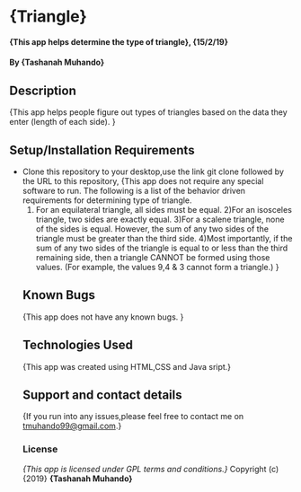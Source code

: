 # {Triangle}

#### {This app helps determine the type of triangle}, {15/2/19}

#### By **{Tashanah Muhando}**

## Description

{This app helps people figure out types of triangles based on the data they enter (length of each side). }

## Setup/Installation Requirements

-   Clone this repository to your desktop,use the link git clone followed by the URL to this repository,
    {This app does not require any special software to run.
      The following is a list of the behavior driven requirements for determining type of triangle.
      1) For an equilateral triangle, all sides must be equal.
    2)For an isosceles triangle, two sides are exactly equal.
    3)For a scalene triangle, none of the sides is equal. However, the sum of any two sides of the triangle must be greater than the third side.
    4)Most importantly, if the sum of any two sides of the triangle is equal to or less than the third remaining side, then a triangle CANNOT be formed using those values. (For example, the values 9,4 & 3 cannot form a triangle.) }
    ## Known Bugs
    {This app does not have any known bugs. }
    ## Technologies Used
    {This app was created using HTML,CSS and Java sript.}
    ## Support and contact details
    {If you run into any issues,please feel free to contact me on tmuhando99@gmail.com.}
    ### License
    _{This app is licensed under GPL terms and conditions.}_
    Copyright (c) {2019} **{Tashanah Muhando}**
